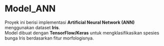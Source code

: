 # Model_ANN
Proyek ini berisi implementasi **Artificial Neural Network (ANN)** menggunakan dataset **Iris**.  
Model dibuat dengan **TensorFlow/Keras** untuk mengklasifikasikan spesies bunga Iris berdasarkan fitur morfologisnya.

